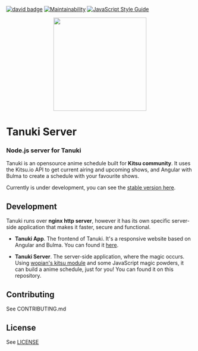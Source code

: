 [![david badge](https://img.shields.io/david/juanjosalvador/tanuki-server.svg)](https://david-dm.org/juanjosalvador/tanuki-server)
[![Maintainability](https://api.codeclimate.com/v1/badges/c4c82f9438de71054f55/maintainability)](https://codeclimate.com/github/JuanjoSalvador/tanuki-server/maintainability)
[![JavaScript Style Guide](https://img.shields.io/badge/code_style-standard-brightgreen.svg)](https://standardjs.com)

<p align="center">
    <img src="https://image.flaticon.com/icons/svg/235/235394.svg" width="250" />
</p>

# Tanuki Server

### Node.js server for Tanuki

Tanuki is an opensource anime schedule built for **Kitsu community**. It uses the Kitsu.io API to get current airing and upcoming shows, and Angular with Bulma to create a schedule with your favourite shows.

Currently is under development, you can see the [stable version here](https://tanuki.surge.sh).

## Development

Tanuki runs over **nginx http server**, however it has its own specific server-side application that makes it faster, secure and functional.

* **Tanuki App**. The frontend of Tanuki. It's a responsive website based on Angular and Bulma. You can found it [here](https://github.com/JuanjoSalvador/tanuki).

* **Tanuki Server**. The server-side application, where the magic occurs. Using [wopian's kitsu module](https://github.com/wopian/kitsu) and some JavaScript magic powders, it can build a anime schedule, just for you! You can found it on this repository.

## Contributing

See CONTRIBUTING.md

## License

See [LICENSE](./LICENSE)
